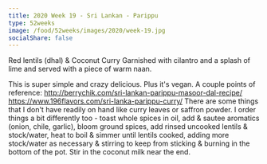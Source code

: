 ```yaml
---
title: 2020 Week 19 - Sri Lankan - Parippu
type: 52weeks
image: /food/52weeks/images/2020/week-19.jpg
socialShare: false
---
```


Red lentils (dhal) & Coconut Curry
Garnished with cilantro and a splash of lime and served with a piece of warm naan.

This is super simple and crazy delicious. Plus it's vegan.  A couple points of reference:
http://berrychik.com/sri-lankan-parippu-masoor-dal-recipe/
 https://www.196flavors.com/sri-lanka-parippu-curry/
There are some things that I don't have readily on hand like curry leaves or saffron powder.  I order things a bit differently too - toast whole spices in oil, add & sautee aromatics (onion, chile, garlic), bloom ground spices, add rinsed uncooked lentils & stock/water, heat to boil & simmer until lentils cooked, adding more stock/water as necessary & stirring to keep from sticking & burning in the bottom of the pot.  Stir in the coconut milk near the end.

